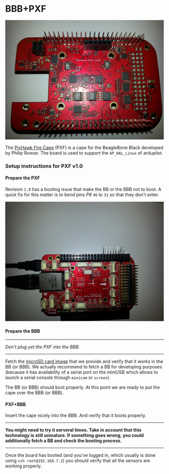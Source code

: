 # BBB+PXF

![](../img/hardware/PXF.jpg)

The [PixHawk Fire Cape](https://github.com/diydrones/PXF) (PXF) is a cape for the BeagleBone Black developed by Philip Rowse. The board is used to support the `AP_HAL_Linux` of ardupilot.


### Setup instructions for PXF v1.0
#### Prepare the PXF

Revision `1.0` has a booting issue that make the BB or the BBB not to boot. A quick fix for this matter is to bend pins *P8* `46` to `31` so that they don't enter.

![](../img/hardware/PXF_bended.jpg)

#### Prepare the BBB

----

*Don't plug yet the PXF into the BBB.*

----


Fetch the [microSD card image]() that we provide and verify that it works in the BB (or BBB). We actually recommend to fetch a BB for developing purposes (because it has availability of a serial port on the miniUSB which allows to launch a serial console through `minicom` or `screen`).

The BB (or BBB) should boot properly. At this point we are ready to put the cape over the BBB (or BBB).


#### PXF+BBB

Insert the cape nicely into the BBB. And verify that it boots properly.

----

**You might need to try it serveral times. Take in account that this technology is still unmature. If something goes wrong, you could additionally fetch a BB and check the booting process.**

----

Once the board has booted (and you've logged in, which usually is done using `ssh root@192.168.7.2`) you should verify that all the sensors are working properly.




